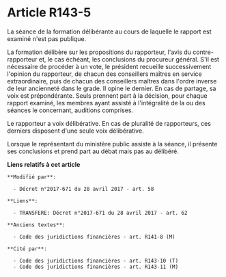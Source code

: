 # Article R143-5

La séance de la formation délibérante au cours de laquelle le rapport est examiné n'est pas publique.

La formation délibère sur les propositions du rapporteur, l'avis du contre-rapporteur et, le cas échéant, les conclusions du
procureur général. S'il est nécessaire de procéder à un vote, le président recueille successivement l'opinion du rapporteur,
de chacun des conseillers maîtres en service extraordinaire, puis de chacun des conseillers maîtres dans l'ordre inverse de
leur ancienneté dans le grade. Il opine le dernier. En cas de partage, sa voix est prépondérante. Seuls prennent part à la
décision, pour chaque rapport examiné, les membres ayant assisté à l'intégralité de la ou des séances le concernant,
auditions comprises.

Le rapporteur a voix délibérative. En cas de pluralité de rapporteurs, ces derniers disposent d'une seule voix délibérative.

Lorsque le représentant du ministère public assiste à la séance, il présente ses conclusions et prend part au débat mais pas
au délibéré.

**Liens relatifs à cet article**

	**Modifié par**:

	  - Décret n°2017-671 du 28 avril 2017 - art. 58

	**Liens**:

	  - TRANSFERE: Décret n°2017-671 du 28 avril 2017 - art. 62

	**Anciens textes**:

	  - Code des juridictions financières - art. R141-8 (M)

	**Cité par**:

	  - Code des juridictions financières - art. R143-10 (T)
	  - Code des juridictions financières - art. R143-11 (M)
